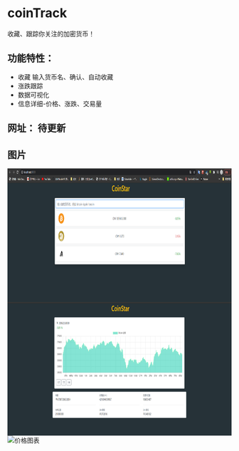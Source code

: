 # coinTrack
  收藏、跟踪你关注的加密货币！
## 功能特性：
* 收藏 输入货币名、确认、自动收藏
* 涨跌跟踪
* 数据可视化
* 信息详细-价格、涨跌、交易量

网址： 待更新
------------


## 图片
<img src="https://github.com/LIJIANcoder97/coinTrack/blob/main/main.png" width="800" height="300" alt="首页" align=center>
<img src="https://github.com/LIJIANcoder97/coinTrack/blob/main/chart.png" width="800" height="300" alt="价格图表" align=center>
<img src=src="https://github.com/LIJIANcoder97/coinTrack/blob/main/main_.png" width="800" height="300" alt="价格图表" align=center>


